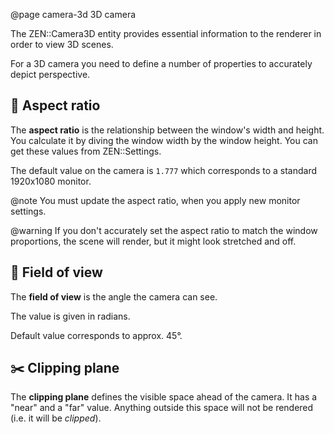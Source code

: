 @page camera-3d 3D camera

The ZEN::Camera3D entity provides essential information to the renderer
in order to view 3D scenes.

For a 3D camera you need to define a number of properties to accurately
depict perspective.

## 📐 Aspect ratio

The **aspect ratio** is the relationship between the window's width
and height. You calculate it by diving the window width by the
window height. You can get these values from ZEN::Settings.

The default value on the camera is ``1.777`` which corresponds
to a standard 1920x1080 monitor.

@note You must update the aspect ratio, when you apply new monitor settings.

@warning If you don't accurately set the aspect ratio to match the window
proportions, the scene will render, but it might look stretched and off.

## 👀 Field of view

The **field of view** is the angle the camera can see.

The value is given in radians.

Default value corresponds to approx. 45&deg;.

## ✂️ Clipping plane

The **clipping plane** defines the visible space ahead of the camera.
It has a "near" and a "far" value. Anything outside this space
will not be rendered (i.e. it will be _clipped_).

